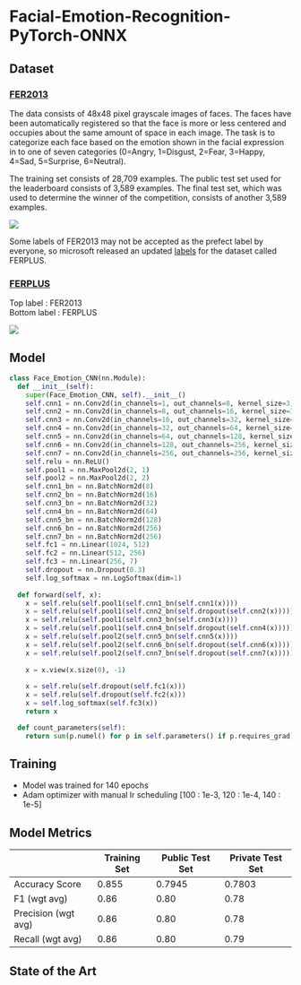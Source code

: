 # Facial-Emotion-Recognition-PyTorch-ONNX

## Dataset
### [FER2013](https://www.kaggle.com/c/challenges-in-representation-learning-facial-expression-recognition-challenge/data)
<p>
The data consists of 48x48 pixel grayscale images of faces. The faces have been automatically registered so that the face is more or less centered and occupies about the same amount of space in each image. The task is to categorize each face based on the emotion shown in the facial expression in to one of seven categories (0=Angry, 1=Disgust, 2=Fear, 3=Happy, 4=Sad, 5=Surprise, 6=Neutral).</p>
<p>
The training set consists of 28,709 examples. The public test set used for the leaderboard consists of 3,589 examples. The final test set, which was used to determine the winner of the competition, consists of another 3,589 examples.
</p>

  ![](https://miro.medium.com/max/1200/1*slyZ64ftG12VU4VTEmSfBQ.png)
  
  Some labels of FER2013 may not be accepted as the prefect label by everyone, so microsoft released an updated [labels](https://raw.githubusercontent.com/microsoft/FERPlus/master/fer2013new.csv) for the dataset called FERPLUS.

### [FERPLUS](https://github.com/microsoft/FERPlus)
  Top label : FER2013 </br>
  Bottom label : FERPLUS
  
  ![](https://raw.githubusercontent.com/Microsoft/FERPlus/master/FER+vsFER.png)

## Model
```python
class Face_Emotion_CNN(nn.Module):
  def __init__(self):
    super(Face_Emotion_CNN, self).__init__()
    self.cnn1 = nn.Conv2d(in_channels=1, out_channels=8, kernel_size=3)
    self.cnn2 = nn.Conv2d(in_channels=8, out_channels=16, kernel_size=3)
    self.cnn3 = nn.Conv2d(in_channels=16, out_channels=32, kernel_size=3)
    self.cnn4 = nn.Conv2d(in_channels=32, out_channels=64, kernel_size=3)
    self.cnn5 = nn.Conv2d(in_channels=64, out_channels=128, kernel_size=3)
    self.cnn6 = nn.Conv2d(in_channels=128, out_channels=256, kernel_size=3)
    self.cnn7 = nn.Conv2d(in_channels=256, out_channels=256, kernel_size=3)
    self.relu = nn.ReLU()
    self.pool1 = nn.MaxPool2d(2, 1)
    self.pool2 = nn.MaxPool2d(2, 2)
    self.cnn1_bn = nn.BatchNorm2d(8)
    self.cnn2_bn = nn.BatchNorm2d(16)
    self.cnn3_bn = nn.BatchNorm2d(32)
    self.cnn4_bn = nn.BatchNorm2d(64)
    self.cnn5_bn = nn.BatchNorm2d(128)
    self.cnn6_bn = nn.BatchNorm2d(256)
    self.cnn7_bn = nn.BatchNorm2d(256)
    self.fc1 = nn.Linear(1024, 512)
    self.fc2 = nn.Linear(512, 256)
    self.fc3 = nn.Linear(256, 7)
    self.dropout = nn.Dropout(0.3)
    self.log_softmax = nn.LogSoftmax(dim=1)
    
  def forward(self, x):
    x = self.relu(self.pool1(self.cnn1_bn(self.cnn1(x))))
    x = self.relu(self.pool1(self.cnn2_bn(self.dropout(self.cnn2(x)))))
    x = self.relu(self.pool1(self.cnn3_bn(self.cnn3(x))))
    x = self.relu(self.pool1(self.cnn4_bn(self.dropout(self.cnn4(x)))))
    x = self.relu(self.pool2(self.cnn5_bn(self.cnn5(x))))
    x = self.relu(self.pool2(self.cnn6_bn(self.dropout(self.cnn6(x)))))
    x = self.relu(self.pool2(self.cnn7_bn(self.dropout(self.cnn7(x)))))
    
    x = x.view(x.size(0), -1)
    
    x = self.relu(self.dropout(self.fc1(x)))
    x = self.relu(self.dropout(self.fc2(x)))
    x = self.log_softmax(self.fc3(x))
    return x

  def count_parameters(self):
    return sum(p.numel() for p in self.parameters() if p.requires_grad)
```

## Training
- Model was trained for 140 epochs
- Adam optimizer with manual lr scheduling [100 : 1e-3, 120 : 1e-4, 140 : 1e-5]

## Model Metrics
|                	    | Training Set 	| Public Test Set 	| Private Test Set 	|
|----------------	    |--------------	|-----------------	|------------------	|
| Accuracy Score 	    |     0.855    	|    0.7945       	|     0.7803       	|
| F1 (wgt avg)  	    |     0.86     	|    0.80          	|     0.78         	|
| Precision (wgt avg) |     0.86     	|    0.80          	|     0.78         	|
| Recall (wgt avg)    |     0.86     	|    0.80          	|     0.79         	|

## State of the Art

